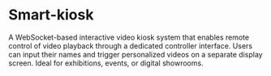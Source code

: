 # Smart-kiosk
A WebSocket-based interactive video kiosk system that enables remote control of video playback through a dedicated controller interface. Users can input their names and trigger personalized videos on a separate display screen. Ideal for exhibitions, events, or digital showrooms.
